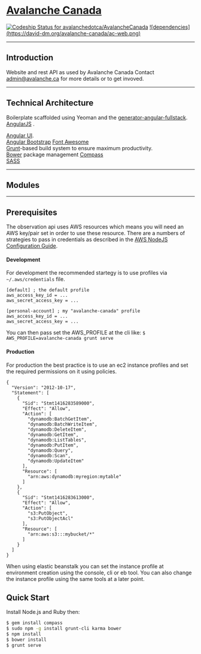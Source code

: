 
# [Avalanche Canada](https://github.com/avalanchedotca/AvalancheCanada.git) 
[![Codeship Status for avalanchedotca/AvalancheCanada](https://www.codeship.io/projects/174bbac0-1b8b-0132-59d0-32ae1850d3a7/status)](https://www.codeship.io/projects/34957)
[![dependencies] (https://david-dm.org/avalanche-canada/ac-web.png)](https://david-dm.org/)
****

## Introduction
Website and rest API as used by Avalanche Canada 
Contact admin@avalanche.ca for more details or to get invoved.  
***

## Technical Architecture
Boilerplate scaffolded using Yeoman and the [generator-angular-fullstack](https://github.com/DaftMonk/generator-angular-fullstack).   
[AngularJS](http://angularjs.org) .
  
[Angular UI](http://angular-ui.github.io).  
[Angular Bootstrap](http://angular-ui.github.io/bootstrap)
[Font Awesome](http://fortawesome.github.com/Font-Awesome)  
[Grunt](http://gruntjs.org)-based build system to ensure maximum productivity.  
[Bower](http://bower.io/) package management
[Compass](http://compass-style.org/)  
[SASS](http://sass-lang.com/)  
***

## Modules

***

## Prerequisites
The observation api uses AWS resources which means you will need an AWS key/pair set in order to use these resource. There are a numbers of strategies to pass in credentials as described in the [AWS NodeJS Configuration Guide](http://docs.aws.amazon.com/AWSJavaScriptSDK/guide/node-configuring.html). 

#### Development
For development the recommended startegy is to use profiles via ``~/.aws/credentials`` file.

````
[default] ; the default profile
aws_access_key_id = ...
aws_secret_access_key = ...

[personal-account] ; my "avalanche-canada" profile
aws_access_key_id = ...
aws_secret_access_key = ...

````

You can then pass set the AWS_PROFILE at the cli like: ``$ AWS_PROFILE=avalanche-canada grunt serve``

#### Production

For production the best practice is to use an ec2 instance profiles and set the required permissions on it using policies.

````
{
  "Version": "2012-10-17",
  "Statement": [
    {
      "Sid": "Stmt1416283589000",
      "Effect": "Allow",
      "Action": [
        "dynamodb:BatchGetItem",
        "dynamodb:BatchWriteItem",
        "dynamodb:DeleteItem",
        "dynamodb:GetItem",
        "dynamodb:ListTables",
        "dynamodb:PutItem",
        "dynamodb:Query",
        "dynamodb:Scan",
        "dynamodb:UpdateItem"
      ],
      "Resource": [
        "arn:aws:dynamodb:myregion:mytable"
      ]
    },
    {
      "Sid": "Stmt1416283613000",
      "Effect": "Allow",
      "Action": [
        "s3:PutObject",
        "s3:PutObjectAcl"
      ],
      "Resource": [
        "arn:aws:s3:::mybucket/*"
      ]
    }
  ]
}
````
When using elastic beanstalk you can set the instance profile at environment creation using the console, cli or eb tool. You can also change the instance profile using the same tools at a later point.


## Quick Start

Install Node.js and Ruby then:

````sh
$ gem install compass
$ sudo npm -g install grunt-cli karma bower 
$ npm install
$ bower install
$ grunt serve
````
